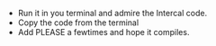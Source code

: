 + Run it in you terminal and admire the Intercal code.
+ Copy the code from the terminal
+ Add PLEASE a fewtimes and hope it compiles.
